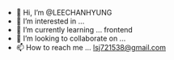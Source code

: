 - 👋 Hi, I’m @LEECHANHYUNG
- 👀 I’m interested in ... 
- 🌱 I’m currently learning ... frontend
- 💞️ I’m looking to collaborate on ...
- 📫 How to reach me ... lsj721538@gmail.com

<!---
LEECHANHYUNG/LEECHANHYUNG is a ✨ special ✨ repository because its `README.md` (this file) appears on your GitHub profile.
You can click the Preview link to take a look at your changes.
--->
